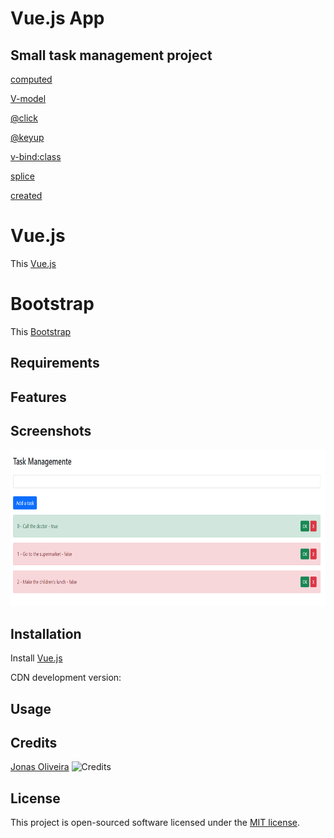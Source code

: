 # Vue.js App

## Small task management project

[computed](https://v2.vuejs.org/v2/guide/computed.html?redirect=true)

[V-model](https://v2.vuejs.org/v2/guide/render-function.html?redirect=true#v-model)

[@click](https://v2.vuejs.org/v2/guide/events.html?redirect=true#Listening-to-Events)

[@keyup](https://v2.vuejs.org/v2/guide/events.html?redirect=true#System-Modifier-Keys)

[v-bind:class](https://v2.vuejs.org/v2/guide/class-and-style.html)

[splice](https://vuejs.org/guide/essentials/list.html#v-for-with-a-component)

[created](https://vuejs.org/api/options-lifecycle.html#created)

# Vue.js

This [Vue.js](https://v2.vuejs.org)


# Bootstrap

This [Bootstrap](https://getbootstrap.com/docs/5.1/getting-started/introduction/)

## Requirements

## Features

## Screenshots

<img height="250px" alt="Coding" src="public\img\Screenshot-task-management.png" />

## Installation

Install [Vue.js](https://v2.vuejs.org/v2/guide/installation.html)

CDN development version:

<!-- development version, includes helpful console warnings -->

<script src="https://cdn.jsdelivr.net/npm/vue@2/dist/vue.js"></script>

## Usage

## Credits

[Jonas Oliveira](https://github.com/jonasnapoles) 
<img alt="Credits" src="https://avatars.githubusercontent.com/u/81438449?s=48&v=4">

## License

This project is open-sourced software licensed under the [MIT license](LICENSE.md).
